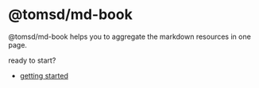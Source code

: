 # @tomsd/md-book

@tomsd/md-book helps you to aggregate the markdown resources in one page.

ready to start?
- [getting started](#/?path=/md/getting_started.md)
